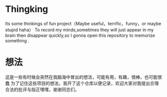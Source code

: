 # Thingking
Its some thinkings of fun project（Maybe useful，terrific，funny，or maybe stupid haha）
To record my minds,sometimes they will just appear in my brain then disappear quickly,so I gonna open this repository to memorize something .

# 想法
这是一些有时候会突然在我脑海中冒出的想法，可能有用，有趣，很棒，也可能很蠢
为了记住这些项目的想法，我开了这个仓库以便记录，欢迎大家对我提出合理合法的批评与指正嘿嘿，谢谢同志们。

